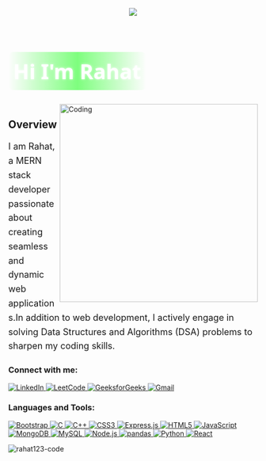 <p align="center">
    <img src="https://cdn.dribbble.com/users/2131993/screenshots/4948736/media/45dceb640723d72436c427add7966cf8.gif" />
</p>
<h1 align="center" style="
    font-family: 'Segoe UI', Tahoma, Geneva, Verdana, sans-serif; 
    font-size: 3em; 
    color: white; 
    background: linear-gradient(90deg, rgba(255, 255, 255, 0) 0%, rgba(0, 255, 0, 0.5) 50%, rgba(0, 255, 0, 0) 100%); 
    padding: 10px; 
    border-radius: 10px; 
    transition: all 0.3s ease; 
    display: inline-block; 
    text-align: center; 
    text-shadow: 0 0 5px rgba(255, 255, 255, 0.8);
">
    Hi I'm Rahat
</h1>
                                                    
<img align="right" alt="Coding" width="400" src="https://mir-s3-cdn-cf.behance.net/project_modules/disp/2bbf3a52005319.5901123c114f4.gif">
<h2 align="left">Overview</h2>
<p align="left" style="font-size: 18px; line-height: 1.6;">
    I am Rahat, a MERN stack developer passionate about creating seamless and dynamic web applications.In addition to web development, I actively engage in solving Data Structures and Algorithms (DSA) problems 
    to sharpen my coding skills.
<h3 align="left">Connect with me:</h3>
<p align="left">
    <!-- LinkedIn -->
    <a href="https://linkedin.com/in/rahat-bali-425962241" target="_blank" rel="noreferrer">
        <img src="https://img.shields.io/badge/LinkedIn-%230A66C2.svg?style=for-the-badge&logo=linkedin&logoColor=white" alt="LinkedIn"/>
    </a>
    <!-- LeetCode -->
    <a href="https://www.leetcode.com/rahat_44" target="_blank" rel="noreferrer">
        <img src="https://img.shields.io/badge/LeetCode-%23FFA116.svg?style=for-the-badge&logo=leetcode&logoColor=white" alt="LeetCode"/>
    </a>
    <!-- GeeksforGeeks -->
    <a href="https://auth.geeksforgeeks.org/user/rahatba1w84" target="_blank" rel="noreferrer">
        <img src="https://img.shields.io/badge/GeeksforGeeks-%2300C853.svg?style=for-the-badge&logo=geeksforgeeks&logoColor=white" alt="GeeksforGeeks"/>
    </a>
    <!-- Gmail -->
    <a href="mailto:rahatbali398@gmail.com" target="_blank" rel="noreferrer">
        <img src="https://img.shields.io/badge/Gmail-D14836?style=for-the-badge&logo=gmail&logoColor=white" alt="Gmail"/>
    </a>
</p>


<h3 align="left">Languages and Tools:</h3>
<p align="left">
    <!-- Bootstrap -->
    <a href="https://getbootstrap.com" target="_blank" rel="noreferrer">
        <img src="https://img.shields.io/badge/Bootstrap-%23563D7C.svg?style=for-the-badge&logo=bootstrap&logoColor=white" alt="Bootstrap" />
    </a>
    <!-- C -->
    <a href="https://www.cprogramming.com/" target="_blank" rel="noreferrer">
        <img src="https://img.shields.io/badge/C-%2300599C.svg?style=for-the-badge&logo=c&logoColor=white" alt="C" />
    </a>
    <!-- C++ -->
    <a href="https://www.w3schools.com/cpp/" target="_blank" rel="noreferrer">
        <img src="https://img.shields.io/badge/C++-%2300599C.svg?style=for-the-badge&logo=c%2B%2B&logoColor=white" alt="C++" />
    </a>
    <!-- CSS3 -->
    <a href="https://www.w3schools.com/css/" target="_blank" rel="noreferrer">
        <img src="https://img.shields.io/badge/CSS3-%231572B6.svg?style=for-the-badge&logo=css3&logoColor=white" alt="CSS3" />
    </a>
    <!-- ExpressJS -->
    <a href="https://expressjs.com" target="_blank" rel="noreferrer">
        <img src="https://img.shields.io/badge/Express.js-%23404d59.svg?style=for-the-badge&logo=express&logoColor=%2361DAFB" alt="Express.js" />
    </a>
    <!-- HTML5 -->
    <a href="https://www.w3.org/html/" target="_blank" rel="noreferrer">
        <img src="https://img.shields.io/badge/HTML5-%23E34F26.svg?style=for-the-badge&logo=html5&logoColor=white" alt="HTML5" />
    </a>
    <!-- JavaScript -->
    <a href="https://developer.mozilla.org/en-US/docs/Web/JavaScript" target="_blank" rel="noreferrer">
        <img src="https://img.shields.io/badge/JavaScript-%23F7DF1E.svg?style=for-the-badge&logo=javascript&logoColor=black" alt="JavaScript" />
    </a>
    <!-- MongoDB -->
    <a href="https://www.mongodb.com/" target="_blank" rel="noreferrer">
        <img src="https://img.shields.io/badge/MongoDB-%234ea94b.svg?style=for-the-badge&logo=mongodb&logoColor=white" alt="MongoDB" />
    </a>
    <!-- MySQL -->
    <a href="https://www.mysql.com/" target="_blank" rel="noreferrer">
        <img src="https://img.shields.io/badge/MySQL-%2300f.svg?style=for-the-badge&logo=mysql&logoColor=white" alt="MySQL" />
    </a>
    <!-- Node.js -->
    <a href="https://nodejs.org" target="_blank" rel="noreferrer">
        <img src="https://img.shields.io/badge/Node.js-%23339933.svg?style=for-the-badge&logo=node-dot-js&logoColor=white" alt="Node.js" />
    </a>
    <!-- Pandas -->
    <a href="https://pandas.pydata.org/" target="_blank" rel="noreferrer">
        <img src="https://img.shields.io/badge/pandas-%23150458.svg?style=for-the-badge&logo=pandas&logoColor=white" alt="pandas" />
    </a>
    <!-- Python -->
    <a href="https://www.python.org" target="_blank" rel="noreferrer">
        <img src="https://img.shields.io/badge/Python-%233776AB.svg?style=for-the-badge&logo=python&logoColor=white" alt="Python" />
    </a>
    <!-- React -->
    <a href="https://reactjs.org/" target="_blank" rel="noreferrer">
        <img src="https://img.shields.io/badge/React-%2361DAFB.svg?style=for-the-badge&logo=react&logoColor=black" alt="React" />
    </a>
</p>

<p><img align="center" src="https://github-readme-stats.vercel.app/api/top-langs?username=rahat123-code&show_icons=true&locale=en&layout=compact" alt="rahat123-code" /></p>
